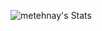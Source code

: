 ![metehnay's Stats](https://github-readme-stats.vercel.app/api?username=metehnay&theme=vue-dark&show_icons=true&hide_border=true&count_private=true)
